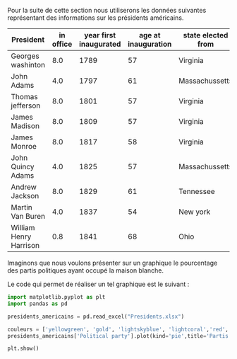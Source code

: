 Pour la suite de cette section nous utiliserons les données suivantes représentant des informations
sur les présidents américains.

|President|in office|year first inaugurated|age at inauguration|state elected from|electoral vote|popular votes|total Votes|rating points|Political party|occupation|college|elector|
|---------|---------|----------------------|-------------------|------------------|--------------|-------------|-----------|-------------|---------------|----------|-------|-------|
|Georges washinton|8.0|1789|57|Virginia|69|NA()|NA()|69|842.0|None|Planter|None|100.0000|
|John Adams|4.0|1797|61|Massachussetts|132|NA()|NA()|139|598.0|Federalist|Lawyer|Harvard|94.9640|
|Thomas jefferson|8.0|1801|57|Virginia|73|NA()|NA()|137|711.0|Democratic-Republican|Planter, Lawyer|William and Mary|53.2846|
|James Madison|8.0|1809|57|Virginia|122|NA()|NA()|176|567.0|Democratic-Republican|Lawyer|Princeton|69.3181|
|James Monroe|8.0|1817|58|Virginia|183|NA()|NA()|221|602.0|Democratic-Republican|Lawyer|William and Mary|82.8054|
|John Quincy Adams|4.0|1825|57|Massachussetts|84|NA()|NA()|261|564.0|Democratic-Republican|Lawyer|Harvard|32.1839|
|Andrew Jackson|8.0|1829|61|Tennessee|178|642553|1148018|261|632.0|Democrat|Lawyer|None|68.1992|
|Martin Van Buren|4.0|1837|54|New york|170|764176|1503534|294|429.0|Democrat|Lawyer|None|57.8231|
|William Henry Harrison|0.8|1841|68|Ohio|234|1275390|2411808|294|329.0|Whig|Soldier|Hampden-Sydney|79.5918|

Imaginons que nous voulons présenter sur un graphique le pourcentage des partis politiques ayant
occupé la maison blanche.

Le code qui permet de réaliser un tel graphique est le suivant :

```python
import matplotlib.pyplot as plt
import pandas as pd

presidents_americains = pd.read_excel("Presidents.xlsx")

couleurs = ['yellowgreen', 'gold', 'lightskyblue', 'lightcoral','red','green','blue']
presidents_americains['Political party'].plot(kind='pie',title='Partis politiques des Présidents',colors=couleurs)

plt.show()
```